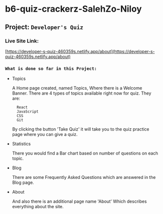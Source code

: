 # b6-quiz-crackerz-SalehZo-Niloy

## Project: `Developer's Quiz`

### Live Site Link:
[https://developer-s-quiz-460359s.netlify.app/about](https://developer-s-quiz-460359s.netlify.app/about)

### `What is done so far in this Project:`
- Topics

    A Home page created, named Topics, Where there is a Welcome Banner. There are 4 types of topics available right now for quiz. They are:

        React
        JavaScript
        CSS
        Git
    By clicking the button 'Take Quiz' it will take you to the quiz practice page where you can give a quiz.

- Statistics

    There you would find a Bar chart based on number of questions on each topic.

- Blog

    There are some Frequently Asked Questions which are answered in the Blog page. 

- About

    And also there is an additional page name 'About' Which describes everything about the site.